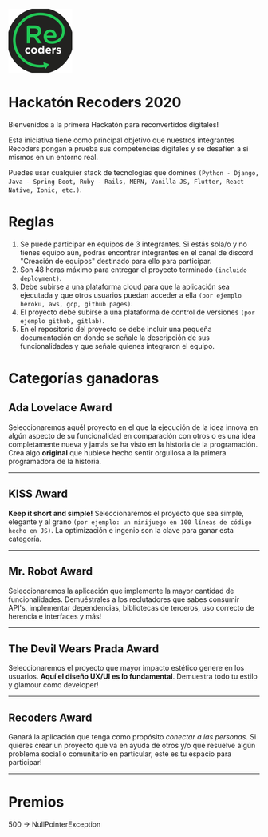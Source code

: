 ![Recoders](recoders.png)

# Hackatón Recoders 2020

Bienvenidos a la primera Hackatón para reconvertidos digitales!

Esta iniciativa tiene como principal objetivo que nuestros integrantes Recoders pongan a prueba sus competencias digitales y se desafíen a sí mismos en un entorno real.   

Puedes usar cualquier stack de tecnologías que domines `(Python - Django, Java - Spring Boot, Ruby - Rails, MERN, Vanilla JS, Flutter, React Native, Ionic, etc.)`. 

# Reglas

1. Se puede participar en equipos de 3 integrantes. Si estás sola/o y no tienes equipo aún, podrás encontrar integrantes en el canal de discord "Creación de equipos" destinado para ello para participar.
2. Son 48 horas máximo para entregar el proyecto terminado `(incluido deployment)`.
3. Debe subirse a una plataforma cloud para que la aplicación sea ejecutada y que otros usuarios puedan acceder a ella `(por ejemplo heroku, aws, gcp, github pages)`.
4. El proyecto debe subirse a una plataforma de control de versiones `(por ejemplo github, gitlab)`. 
5. En el repositorio del proyecto se debe incluir una pequeña documentación en donde se señale la descripción de sus funcionalidades y que señale quienes integraron el equipo.



# Categorías ganadoras

## Ada Lovelace Award

Seleccionaremos aquél proyecto en el que la ejecución de la idea innova en algún aspecto de su funcionalidad en comparación con otros o es una idea completamente nueva y jamás se ha visto en la historia de la programación. Crea algo **original** que hubiese hecho sentir orgullosa a la primera programadora de la historia.

---

## KISS Award

**Keep it short and simple!** Seleccionaremos el proyecto que sea simple, elegante y al grano `(por ejemplo: un minijuego en 100 líneas de código hecho en JS)`. La optimización e ingenio son la clave para ganar esta categoría.

---

## Mr. Robot Award

Seleccionaremos la aplicación que implemente la mayor cantidad de funcionalidades. Demuéstrales a los reclutadores que sabes consumir API's, implementar dependencias, bibliotecas de terceros, uso correcto de herencia e interfaces y más!

---

## The Devil Wears Prada Award 

Seleccionaremos el proyecto que mayor impacto estético genere en los usuarios. **Aquí el diseño UX/UI es lo fundamental**. Demuestra todo tu estilo y glamour como developer!

---

## Recoders Award

Ganará la aplicación que tenga como propósito *conectar a las personas*. Si quieres crear un proyecto que va en ayuda de otros y/o que resuelve algún problema social o comunitario en particular, este es tu espacio para participar!

---



# Premios

500 -> NullPointerException
